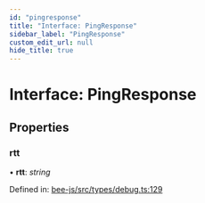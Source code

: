 ```yaml
---
id: "pingresponse"
title: "Interface: PingResponse"
sidebar_label: "PingResponse"
custom_edit_url: null
hide_title: true
---
```


# Interface: PingResponse

## Properties

### rtt

• **rtt**: *string*

Defined in: [bee-js/src/types/debug.ts:129](https://github.com/ethersphere/bee-js/blob/7260ee1/src/types/debug.ts#L129)
